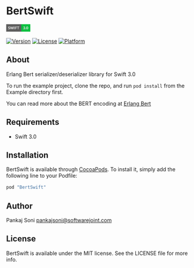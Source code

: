 # BertSwift
<a href="https://developer.apple.com/swift/"><img src="/Res/swift.png" alt="" width="65" height="20" border="0" /></a>

[![Version](https://img.shields.io/cocoapods/v/BertSwift.svg?style=flat)](http://cocoapods.org/pods/BertSwift)
[![License](https://img.shields.io/cocoapods/l/BertSwift.svg?style=flat)](http://cocoapods.org/pods/BertSwift)
[![Platform](https://img.shields.io/cocoapods/p/BertSwift.svg?style=flat)](http://cocoapods.org/pods/BertSwift)

## About

Erlang Bert serializer/deserializer library for Swift 3.0

To run the example project, clone the repo, and run `pod install` from the Example directory first.

You can read more about the BERT encoding at [Erlang Bert](http://erlang.org/doc/apps/erts/erl_ext_dist.html)

## Requirements

* Swift 3.0

## Installation

BertSwift is available through [CocoaPods](http://cocoapods.org). To install
it, simply add the following line to your Podfile:

```ruby
pod "BertSwift"
```

## Author

Pankaj Soni <pankajsoni@softwarejoint.com>

## License

BertSwift is available under the MIT license. See the LICENSE file for more info.
